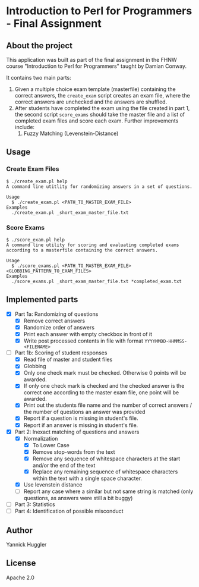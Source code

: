 # Introduction to Perl for Programmers - Final Assignment

## About the project

This application was built as part of the final assignment in the FHNW course "Introduction to Perl for Programmers"
taught by Damian Conway.

It contains two main parts:

1. Given a multiple choice exam template (masterfile) containing the correct answers, the `create_exam` script creates
   an exam file, where the correct answers are unchecked and the answers are shuffled.
2. After students have completed the exam using the file created in part 1, the second script `score_exams` should take
   the master file and a list of completed exam files and score each exam. Further improvements include:
    1. Fuzzy Matching (Levenstein-Distance)

## Usage

### Create Exam Files

```shell
$ ./create_exam.pl help
A command line utitlity for randomizing answers in a set of questions.

Usage
  $ ./create_exam.pl <PATH_TO_MASTER_EXAM_FILE>
Examples
  ./create_exam.pl _short_exam_master_file.txt
```

### Score Exams

```shell
$ ./score_exam.pl help
A command line utility for scoring and evaluating completed exams according to a masterfile containing the correct answers.

Usage
  $ ./score_exams.pl <PATH_TO_MASTER_EXAM_FILE> <GLOBBING_PATTERN_TO_EXAM_FILES>
Examples
  ./score_exams.pl _short_exam_master_file.txt *completed_exam.txt
```

## Implemented parts

- [x] Part 1a: Randomizing of questions
    - [x] Remove correct answers
    - [x] Randomize order of answers
    - [x] Print each answer with empty checkbox in front of it
    - [x] Write post processed contents in file with format `YYYYMMDD-HHMMSS-<FILENAME>`
- [ ] Part 1b: Scoring of student responses
    - [x] Read file of master and student files
    - [x] Globbing
    - [x] Only one check mark must be checked. Otherwise 0 points will be awarded.
    - [x] If only one check mark is checked and the checked answer is the correct one according to the master exam file,
      one point will be awarded.
    - [x] Print out the students file name and the number of correct answers / the number of questions an answer was
      provided
    - [x] Report if a question is missing in student's file.
    - [x] Report if an answer is missing in student's file.
- [x] Part 2: Inexact matching of questions and answers
    - [x] Normalization
        - [x] To Lower Case
        - [x] Remove stop-words from the text
        - [x] Remove any sequence of whitespace characters at the start and/or the end of the text
        - [x] Replace any remaining sequence of whitespace characters within the text with a single space character.
    - [x] Use levenstein distance
    - [ ] Report any case where a similar but not same string is matched (only questions, as answers were still a bit buggy)
- [ ] Part 3: Statistics
- [ ] Part 4: Identification of possible misconduct

## Author

Yannick Huggler

## License

Apache 2.0
